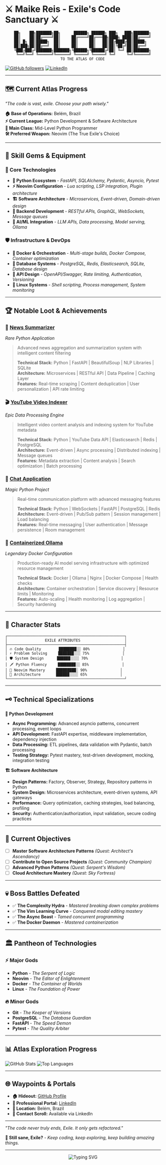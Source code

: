 # ⚔️ Maike Reis - Exile's Code Sanctuary ⚔️

```
    ██╗    ██╗███████╗██╗      ██████╗ ██████╗ ███╗   ███╗███████╗
    ██║    ██║██╔════╝██║     ██╔════╝██╔═══██╗████╗ ████║██╔════╝
    ██║ █╗ ██║█████╗  ██║     ██║     ██║   ██║██╔████╔██║█████╗  
    ██║███╗██║██╔══╝  ██║     ██║     ██║   ██║██║╚██╔╝██║██╔══╝  
    ╚███╔███╔╝███████╗███████╗╚██████╗╚██████╔╝██║ ╚═╝ ██║███████╗
     ╚══╝╚══╝ ╚══════╝╚══════╝ ╚═════╝ ╚═════╝ ╚═╝     ╚═╝╚══════╝
                         TO THE ATLAS OF CODE
```

[![GitHub followers](https://img.shields.io/github/followers/maikereis?style=social)](https://github.com/maikereis)
[![LinkedIn](https://img.shields.io/badge/LinkedIn-maikereis-blue?style=flat&logo=linkedin)](https://www.linkedin.com/in/maikereis/)

---

## 🗺️ **Current Atlas Progress**

*"The code is vast, exile. Choose your path wisely."*

**🏠 Base of Operations:** Belém, Brazil  
**⚡ Current League:** Python Development & Software Architecture  
**🎯 Main Class:** Mid-Level Python Programmer  
**🛠️ Preferred Weapon:** Neovim (The True Exile's Choice)  

---

## 🎒 **Skill Gems & Equipment**

### **💎 Core Technologies**
- **🐍 Python Ecosystem** - *FastAPI, SQLAlchemy, Pydantic, Asyncio, Pytest*
- **⚡ Neovim Configuration** - *Lua scripting, LSP integration, Plugin architecture*
- **🏗️ Software Architecture** - *Microservices, Event-driven, Domain-driven design*
- **🔧 Backend Development** - *RESTful APIs, GraphQL, WebSockets, Message queues*
- **🤖 AI/ML Integration** - *LLM APIs, Data processing, Model serving, Ollama*

### **🛡️ Infrastructure & DevOps**
- **🐋 Docker & Orchestration** - *Multi-stage builds, Docker Compose, Container optimization*
- **💾 Database Systems** - *PostgreSQL, Redis, Elasticsearch, SQLite, Database design*
- **🔄 API Design** - *OpenAPI/Swagger, Rate limiting, Authentication, Versioning*
- **🐧 Linux Systems** - *Shell scripting, Process management, System monitoring*

---

## 🏆 **Notable Loot & Achievements**

### **📰 [News Summarizer](https://github.com/maikereis/news-summarizer)**
*Rare Python Application*
> Advanced news aggregation and summarization system with intelligent content filtering
> 
> **Technical Stack:** Python | FastAPI | BeautifulSoup | NLP Libraries | SQLite  
> **Architecture:** Microservices | RESTful API | Data Pipeline | Caching Layer  
> **Features:** Real-time scraping | Content deduplication | User personalization | API rate limiting

### **🎬 [YouTube Video Indexer](https://github.com/maikereis/youtube-video-indexer)**
*Epic Data Processing Engine*
> Intelligent video content analysis and indexing system for YouTube metadata
> 
> **Technical Stack:** Python | YouTube Data API | Elasticsearch | Redis | PostgreSQL  
> **Architecture:** Event-driven | Async processing | Distributed indexing | Message queues  
> **Features:** Metadata extraction | Content analysis | Search optimization | Batch processing

### **💬 [Chat Application](https://github.com/maikereis/chat-app)**  
*Magic Python Project*
> Real-time communication platform with advanced messaging features
> 
> **Technical Stack:** Python | WebSockets | FastAPI | PostgreSQL | Redis  
> **Architecture:** Event-driven | Pub/Sub pattern | Session management | Load balancing  
> **Features:** Real-time messaging | User authentication | Message persistence | Room management

### **🐋 [Containerized Ollama](https://gist.github.com/maikereis/9adeb137919b06afeaaf456c29220732)**
*Legendary Docker Configuration*
> Production-ready AI model serving infrastructure with optimized resource management
> 
> **Technical Stack:** Docker | Ollama | Nginx | Docker Compose | Health checks  
> **Architecture:** Container orchestration | Service discovery | Resource limits | Monitoring  
> **Features:** Auto-scaling | Health monitoring | Log aggregation | Security hardening

---

## 🌟 **Character Stats**

```
┌─────────────────────────────────────────────────────┐
│                 EXILE ATTRIBUTES                    │
├─────────────────────────────────────────────────────┤
│ 🔥 Code Quality        ████████░░ 80%               │
│ ⚡ Problem Solving     ███████░░░ 75%               │
│ 🛡️ System Design      ██████░░░░ 70%               │
│ 🗡️ Python Fluency     ████████░░ 85%               │
│ 🏹 Neovim Mastery     █████████░ 90%               │
│ 🧙 Architecture       ██████░░░░ 65%               │
└─────────────────────────────────────────────────────┘
```

---

## 🗝️ **Technical Specializations**

**🌿 Python Development**
- **Async Programming:** Advanced asyncio patterns, concurrent processing, event loops
- **API Development:** FastAPI expertise, middleware implementation, dependency injection
- **Data Processing:** ETL pipelines, data validation with Pydantic, batch processing
- **Testing Strategy:** Pytest mastery, test-driven development, mocking, integration testing

**🏗️ Software Architecture**
- **Design Patterns:** Factory, Observer, Strategy, Repository patterns in Python
- **System Design:** Microservices architecture, event-driven systems, API gateways
- **Performance:** Query optimization, caching strategies, load balancing, profiling
- **Security:** Authentication/authorization, input validation, secure coding practices

---

## 🎯 **Current Objectives**

- [ ] **Master Software Architecture Patterns** *(Quest: Architect's Ascendancy)*
- [ ] **Contribute to Open Source Projects** *(Quest: Community Champion)*
- [ ] **Advanced Python Patterns** *(Quest: Serpent's Wisdom)*
- [ ] **Cloud Architecture Mastery** *(Quest: Sky Fortress)*

---

## 💀 **Boss Battles Defeated**

- ✅ **The Complexity Hydra** - *Mastered breaking down complex problems*
- ✅ **The Vim Learning Curve** - *Conquered modal editing mastery*
- ✅ **The Async Beast** - *Tamed concurrent programming*
- ✅ **The Docker Daemon** - *Mastered containerization*

---

## 🏛️ **Pantheon of Technologies**

### **⚡ Major Gods**
- **Python** - *The Serpent of Logic*
- **Neovim** - *The Editor of Enlightenment*
- **Docker** - *The Container of Worlds*
- **Linux** - *The Foundation of Power*

### **🔥 Minor Gods**
- **Git** - *The Keeper of Versions*
- **PostgreSQL** - *The Database Guardian*
- **FastAPI** - *The Speed Demon*
- **Pytest** - *The Quality Arbiter*

---

## 📊 **Atlas Exploration Progress**

![GitHub Stats](https://github-readme-stats.vercel.app/api?username=maikereis&show_icons=true&theme=dark&count_private=true)
![Top Languages](https://github-readme-stats.vercel.app/api/top-langs/?username=maikereis&layout=compact&theme=dark)

---

## 🌐 **Waypoints & Portals**

- **🏠 Hideout:** [GitHub Profile](https://github.com/maikereis)
- **💼 Professional Portal:** [LinkedIn](https://www.linkedin.com/in/maikereis/)
- **📍 Location:** Belém, Brazil
- **📧 Contact Scroll:** Available via LinkedIn

---

*"The code never truly ends, Exile. It only gets refactored."*

**🔮 Still sane, Exile?** - *Keep coding, keep exploring, keep building amazing things.*

---

<div align="center">
  <img src="https://readme-typing-svg.herokuapp.com?font=Fira+Code&weight=600&size=20&pause=1000&color=F7B801&center=true&vCenter=true&width=600&lines=Welcome+to+the+Atlas+of+Code;May+your+builds+be+swift+and+bug-free;Still+sane%2C+Exile%3F" alt="Typing SVG" />
</div>
